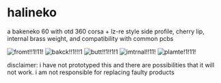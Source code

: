 # halineko
a bakeneko 60 with otd 360 corsa + lz-re style side profile, cherry lip, internal brass weight, and compatibility with common pcbs

![fromt!!1!11!](https://i.imgur.com/GqgFBzD.png)
![bakck!!1!!!1](https://i.imgur.com/pALUYJx.png)
![butt!!1!!1!1](https://i.imgur.com/aBhkTve.png)
![imtrnal!!11!](https://i.imgur.com/nK1I0K3.png)
![plamte!1!11!](https://i.imgur.com/1p7KPMH.png)

disclaimer: i have not prototyped this and there are possibilities that it will not work. i am not responsible for replacing faulty products
